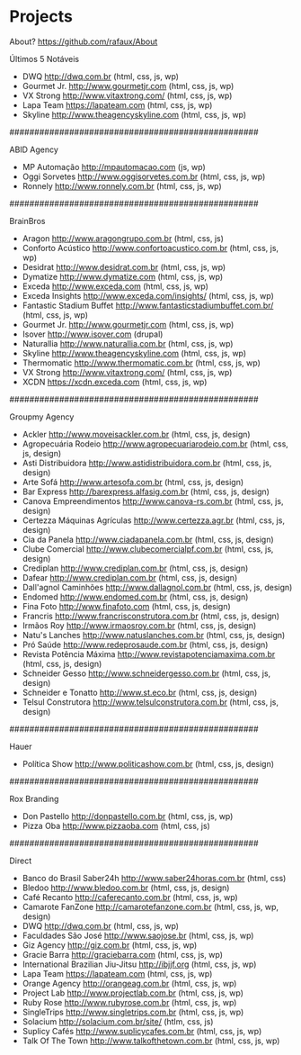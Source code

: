 # Projects

About? https://github.com/rafaux/About

Últimos 5 Notáveis
- DWQ http://dwq.com.br (html, css, js, wp)
- Gourmet Jr. http://www.gourmetjr.com (html, css, js, wp)
- VX Strong http://www.vitaxtrong.com/ (html, css, js, wp)
- Lapa Team https://lapateam.com (html, css, js, wp)
- Skyline http://www.theagencyskyline.com (html, css, js, wp)

##################################################

ABID Agency
- MP Automação http://mpautomacao.com (js, wp)
- Oggi Sorvetes http://www.oggisorvetes.com.br (html, css, js, wp)
- Ronnely http://www.ronnely.com.br (html, css, js, wp)

##################################################

BrainBros
- Aragon http://www.aragongrupo.com.br (html, css, js)
- Conforto Acústico http://www.confortoacustico.com.br (html, css, js, wp)
- Desidrat http://www.desidrat.com.br (html, css, js, wp)
- Dymatize http://www.dymatize.com (html, css, js, wp)
- Exceda http://www.exceda.com (html, css, js, wp)
- Exceda Insights http://www.exceda.com/insights/ (html, css, js, wp)
- Fantastic Stadium Buffet http://www.fantasticstadiumbuffet.com.br/ (html, css, js, wp)
- Gourmet Jr. http://www.gourmetjr.com (html, css, js, wp)
- Isover http://www.isover.com (drupal)
- Naturallia http://www.naturallia.com.br (html, css, js, wp)
- Skyline http://www.theagencyskyline.com (html, css, js, wp)
- Thermomatic http://www.thermomatic.com.br (html, css, js, wp)
- VX Strong http://www.vitaxtrong.com/ (html, css, js, wp)
- XCDN https://xcdn.exceda.com (html, css, js, wp)

##################################################

Groupmy Agency
- Ackler http://www.moveisackler.com.br (html, css, js, design)
- Agropecuária Rodeio http://www.agropecuariarodeio.com.br (html, css, js, design)
- Asti Distribuidora http://www.astidistribuidora.com.br (html, css, js, design)
- Arte Sofá http://www.artesofa.com.br (html, css, js, design)
- Bar Express http://barexpress.alfasig.com.br (html, css, js, design)
- Canova Empreendimentos http://www.canova-rs.com.br (html, css, js, design)
- Certezza Máquinas Agrículas http://www.certezza.agr.br (html, css, js, design)
- Cia da Panela http://www.ciadapanela.com.br (html, css, js, design)
- Clube Comercial http://www.clubecomercialpf.com.br (html, css, js, design)
- Crediplan http://www.crediplan.com.br (html, css, js, design)
- Dafear http://www.crediplan.com.br (html, css, js, design)
- Dall'agnol Caminhões http://www.dallagnol.com.br (html, css, js, design)
- Endomed http://www.endomed.com.br (html, css, js, design)
- Fina Foto http://www.finafoto.com (html, css, js, design)
- Francris http://www.francrisconstrutora.com.br (html, css, js, design)
- Irmãos Roy http://www.irmaosroy.com.br (html, css, js, design)
- Natu's Lanches http://www.natuslanches.com.br (html, css, js, design)
- Pró Saúde http://www.redeprosaude.com.br (html, css, js, design)
- Revista Potência Máxima http://www.revistapotenciamaxima.com.br (html, css, js, design)
- Schneider Gesso http://www.schneidergesso.com.br (html, css, js, design)
- Schneider e Tonatto http://www.st.eco.br (html, css, js, design)
- Telsul Construtora http://www.telsulconstrutora.com.br (html, css, js, design)

##################################################

Hauer
- Política Show http://www.politicashow.com.br (html, css, js, design)

##################################################

Rox Branding
- Don Pastello http://donpastello.com.br (html, css, js, wp)
- Pizza Oba http://www.pizzaoba.com (html, css, js)

##################################################

Direct
- Banco do Brasil Saber24h http://www.saber24horas.com.br (html, css)
- Bledoo http://www.bledoo.com.br (html, css, js, design)
- Café Recanto http://caferecanto.com.br (html, css, js, wp)
- Camarote FanZone http://camarotefanzone.com.br (html, css, js, wp, design)
- DWQ http://dwq.com.br (html, css, js, wp)
- Faculdades São José http://www.saojose.br (html, css, js, wp)
- Giz Agency http://giz.com.br (html, css, js, wp)
- Gracie Barra http://graciebarra.com (html, css, js, wp)
- International Brazilian Jiu-Jitsu http://ibjjf.org (html, css, js, wp)
- Lapa Team https://lapateam.com (html, css, js, wp)
- Orange Agency http://orangeag.com.br (html, css, js, wp)
- Project Lab http://www.projectlab.com.br (html, css, js, wp)
- Ruby Rose http://www.rubyrose.com.br (html, css, js, wp)
- SingleTrips http://www.singletrips.com.br (html, css, js, wp)
- Solacium http://solacium.com.br/site/ (htlm, css, js)
- Suplicy Cafés http://www.suplicycafes.com.br (html, css, js, wp)
- Talk Of The Town http://www.talkofthetown.com.br (html, css, js, wp)
